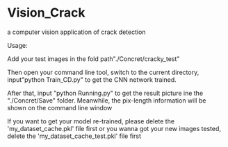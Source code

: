 # Vision_Crack
a computer vision application of crack detection

Usage:

Add your test images in the fold path"./Concret/cracky_test"

Then open your command line tool, switch to the current directory, input"python Train_CD.py" to get the CNN network trained. 

After that, input "python Running.py" to get the result picture ine the "./Concret/Save" folder. Meanwhile, the pix-length information will be shown on the command line window

If you want to get your model re-trained, please delete the 'my_dataset_cache.pkl' file first or you wanna got your new images tested, delete the 'my_dataset_cache_test.pkl' file first

 